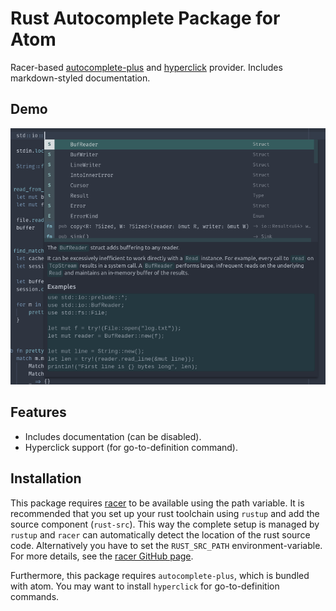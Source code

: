 # Rust Autocomplete Package for Atom

Racer-based [autocomplete-plus][atom-autocomplete] and [hyperclick][atom-hyperclick] provider. Includes
markdown-styled documentation.

## Demo
![Demonstration](https://raw.githubusercontent.com/qzed/autocomplete-racer/master/img/demo.png)

## Features
- Includes documentation (can be disabled).
- Hyperclick support (for go-to-definition command).

## Installation
This package requires [racer][racer] to be available using the path variable. It is recommended that you set up
your rust toolchain using `rustup` and add the source component (`rust-src`). This way the complete setup is
managed by `rustup` and `racer` can automatically detect the location of the rust source code. Alternatively
you have to set the `RUST_SRC_PATH` environment-variable. For more details, see the [racer GitHub page][racer].

Furthermore, this package requires `autocomplete-plus`, which is bundled with atom. You may want to install
`hyperclick` for go-to-definition commands.


[racer]: https://github.com/phildawes/racer
[atom-autocomplete]: https://github.com/atom/autocomplete-plus
[atom-hyperclick]: https://github.com/facebooknuclide/hyperclick
